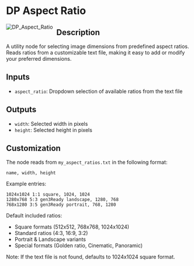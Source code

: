 # DP Aspect Ratio
<img src="https://github.com/user-attachments/assets/514f81d2-3b50-442c-b9e1-d95f93647747" alt="DP_Aspect_Ratio" style="float: left; margin-right: 10px;"/>

## Description

A utility node for selecting image dimensions from predefined aspect ratios. Reads ratios from a customizable text file, making it easy to add or modify your preferred dimensions.

## Inputs

- `aspect_ratio`: Dropdown selection of available ratios from the text file

## Outputs

- `width`: Selected width in pixels
- `height`: Selected height in pixels

## Customization

The node reads from `my_aspect_ratios.txt` in the following format:
```
name, width, height
```

Example entries:
```
1024x1024 1:1 square, 1024, 1024
1280x768 5:3 gen3Ready landscape, 1280, 768
768x1280 3:5 gen3Ready portrait, 768, 1280
```

Default included ratios:
- Square formats (512x512, 768x768, 1024x1024)
- Standard ratios (4:3, 16:9, 3:2)
- Portrait & Landscape variants
- Special formats (Golden ratio, Cinematic, Panoramic)

Note: If the text file is not found, defaults to 1024x1024 square format.
